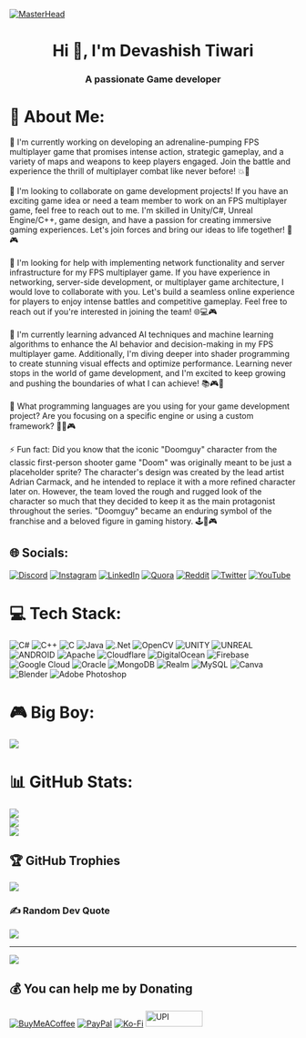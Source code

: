[![MasterHead](https://i.ibb.co/XZ4nQ3T/Green-Simple-Personal-Linked-In-Banner.gif)](https://iydebu.me)

<h1 align="center">Hi 👋, I'm Devashish Tiwari</h1>
<h3 align="center">A passionate Game developer </h3>

# 💫 About Me:
🔭 I'm currently working on developing an adrenaline-pumping FPS multiplayer game that promises intense action, strategic gameplay, and a variety of maps and weapons to keep players engaged. Join the battle and experience the thrill of multiplayer combat like never before! 💥🎯<br><br>👯 I'm looking to collaborate on game development projects! If you have an exciting game idea or need a team member to work on an FPS multiplayer game, feel free to reach out to me. I'm skilled in Unity/C#, Unreal Engine/C++, game design, and have a passion for creating immersive gaming experiences. Let's join forces and bring our ideas to life together! 🚀🎮<br><br>🤝 I'm looking for help with implementing network functionality and server infrastructure for my FPS multiplayer game. If you have experience in networking, server-side development, or multiplayer game architecture, I would love to collaborate with you. Let's build a seamless online experience for players to enjoy intense battles and competitive gameplay. Feel free to reach out if you're interested in joining the team! 🌐💻🎮<br><br>🌱 I'm currently learning advanced AI techniques and machine learning algorithms to enhance the AI behavior and decision-making in my FPS multiplayer game. Additionally, I'm diving deeper into shader programming to create stunning visual effects and optimize performance. Learning never stops in the world of game development, and I'm excited to keep growing and pushing the boundaries of what I can achieve! 📚🎮🧠<br><br>💬 What programming languages are you using for your game development project? Are you focusing on a specific engine or using a custom framework? 🚀🔧🎮<br><br>⚡ Fun fact: Did you know that the iconic "Doomguy" character from the classic first-person shooter game "Doom" was originally meant to be just a placeholder sprite? The character's design was created by the lead artist Adrian Carmack, and he intended to replace it with a more refined character later on. However, the team loved the rough and rugged look of the character so much that they decided to keep it as the main protagonist throughout the series. "Doomguy" became an enduring symbol of the franchise and a beloved figure in gaming history. 🕹️👾🎮


## 🌐 Socials:
[![Discord](https://img.shields.io/badge/Discord-%237289DA.svg?logo=discord&logoColor=white)](https://discord.gg/https://discord.gg/UT99PJeW8z) [![Instagram](https://img.shields.io/badge/Instagram-%23E4405F.svg?logo=Instagram&logoColor=white)](https://instagram.com/iydebu) [![LinkedIn](https://img.shields.io/badge/LinkedIn-%230077B5.svg?logo=linkedin&logoColor=white)](https://linkedin.com/in/iydebu) [![Quora](https://img.shields.io/badge/Quora-%23B92B27.svg?logo=Quora&logoColor=white)](https://quora.com/profile/Iydebu) [![Reddit](https://img.shields.io/badge/Reddit-%23FF4500.svg?logo=Reddit&logoColor=white)](https://reddit.com/user/iydebu) [![Twitter](https://img.shields.io/badge/Twitter-%231DA1F2.svg?logo=Twitter&logoColor=white)](https://twitter.com/iydebu) [![YouTube](https://img.shields.io/badge/YouTube-%23FF0000.svg?logo=YouTube&logoColor=white)](https://youtube.com/@iydebu) 

# 💻 Tech Stack:
![C#](https://img.shields.io/badge/c%23-%23239120.svg?style=for-the-badge&logo=c-sharp&logoColor=white) ![C++](https://img.shields.io/badge/c++-%2300599C.svg?style=for-the-badge&logo=c%2B%2B&logoColor=white) ![C](https://img.shields.io/badge/c-%2300599C.svg?style=for-the-badge&logo=c&logoColor=white) ![Java](https://img.shields.io/badge/java-%23ED8B00.svg?style=for-the-badge&logo=java&logoColor=white) ![.Net](https://img.shields.io/badge/.NET-5C2D91?style=for-the-badge&logo=.net&logoColor=white) ![OpenCV](https://img.shields.io/badge/opencv-%23white.svg?style=for-the-badge&logo=opencv&logoColor=white) ![UNITY](https://img.shields.io/badge/Unity-%2320232a.svg?style=for-the-badge&logo=unity&logoColor=white) ![UNREAL](https://img.shields.io/badge/unreal-%2320232a.svg?style=for-the-badge&logo=unreal-engine&logoColor=white) ![ANDROID](https://img.shields.io/badge/android-%2320232a.svg?style=for-the-badge&logo=android&logoColor=%a4c639) ![Apache](https://img.shields.io/badge/apache-%23D42029.svg?style=for-the-badge&logo=apache&logoColor=white) ![Cloudflare](https://img.shields.io/badge/Cloudflare-F38020?style=for-the-badge&logo=Cloudflare&logoColor=white) ![DigitalOcean](https://img.shields.io/badge/DigitalOcean-%230167ff.svg?style=for-the-badge&logo=digitalOcean&logoColor=white) ![Firebase](https://img.shields.io/badge/firebase-%23039BE5.svg?style=for-the-badge&logo=firebase) ![Google Cloud](https://img.shields.io/badge/Google%20Cloud-%234285F4.svg?style=for-the-badge&logo=google-cloud&logoColor=white) ![Oracle](https://img.shields.io/badge/Oracle-F80000?style=for-the-badge&logo=oracle&logoColor=white) ![MongoDB](https://img.shields.io/badge/MongoDB-%234ea94b.svg?style=for-the-badge&logo=mongodb&logoColor=white) ![Realm](https://img.shields.io/badge/Realm-39477F?style=for-the-badge&logo=realm&logoColor=white) ![MySQL](https://img.shields.io/badge/mysql-%2300f.svg?style=for-the-badge&logo=mysql&logoColor=white) ![Canva](https://img.shields.io/badge/Canva-%2300C4CC.svg?style=for-the-badge&logo=Canva&logoColor=white) ![Blender](https://img.shields.io/badge/blender-%23F5792A.svg?style=for-the-badge&logo=blender&logoColor=white) ![Adobe Photoshop](https://img.shields.io/badge/adobephotoshop-%2331A8FF.svg?style=for-the-badge&logo=adobephotoshop&logoColor=white)

# 🎮 Big Boy:
<a title="System requirements and Rate my PC tool - all at PCGameBenchmark" href="https://www.pcgamebenchmark.com/ratemypc?cpu=intel-core-i9-14900kf&memory=32gb&gpu=nvidia-geforce-rtx-4070&platform=windows"><img src="https://www.pcgamebenchmark.com/signature/intel-core-i9-14900kf/32gb/nvidia-geforce-rtx-4070/forum.png"></a>

# 📊 GitHub Stats:
![](https://github-readme-stats.vercel.app/api?username=iydebu&theme=dark&hide_border=false&include_all_commits=true&count_private=true)<br/>
![](https://github-readme-streak-stats.herokuapp.com/?user=iydebu&theme=dark&hide_border=false)<br/>
![](https://github-readme-stats.vercel.app/api/top-langs/?username=iydebu&theme=dark&hide_border=false&include_all_commits=true&count_private=true&layout=compact)

## 🏆 GitHub Trophies
![](https://github-profile-trophy.vercel.app/?username=iydebu&theme=radical&no-frame=false&no-bg=true&margin-w=4)

### ✍️ Random Dev Quote
![](https://quotes-github-readme.vercel.app/api?type=horizontal&theme=radical)

---
[![](https://visitcount.itsvg.in/api?id=iydebu&icon=0&color=0)](https://visitcount.itsvg.in)

  ## 💰 You can help me by Donating
  [![BuyMeACoffee](https://img.shields.io/badge/Buy%20Me%20a%20Coffee-ffdd00?style=for-the-badge&logo=buy-me-a-coffee&logoColor=black)](https://buymeacoffee.com/iydebu) [![PayPal](https://img.shields.io/badge/PayPal-00457C?style=for-the-badge&logo=paypal&logoColor=white)](https://paypal.me/iydebu) [![Ko-Fi](https://img.shields.io/badge/Ko--fi-F16061?style=for-the-badge&logo=ko-fi&logoColor=white)](https://ko-fi.com/iydebu) <a href="https://payments.cashfree.com/forms/coffee">
  <img src="https://i.ibb.co/6HR0N8K/Neon-Green-Minimalist-Typographic-Game-Twitter-Header-2.png" alt="UPI" style="width: 100px; height: 28px;">
</a>


  
<!-- Proudly created with GPRM ( https://gprm.itsvg.in ) -->
